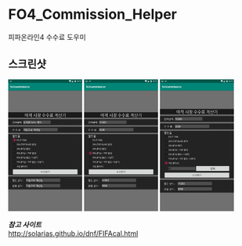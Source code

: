 # FO4_Commission_Helper
피파온라인4 수수료 도우미

**스크린샷**
---  

<img src="./image/1.png" width="30%"/> <img src="./image/2.png" width="30%"/> <img src="./image/3.png" width="30%"/>  

  
***참고 사이트***  
http://solarias.github.io/dnf/FIFAcal.html
